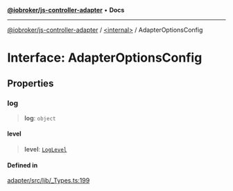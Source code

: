 [**@iobroker/js-controller-adapter**](../../README.md) • **Docs**

***

[@iobroker/js-controller-adapter](../../globals.md) / [\<internal\>](../README.md) / AdapterOptionsConfig

# Interface: AdapterOptionsConfig

## Properties

### log

> **log**: `object`

#### level

> **level**: [`LogLevel`](../type-aliases/LogLevel.md)

#### Defined in

[adapter/src/lib/\_Types.ts:199](https://github.com/ioBroker/ioBroker.js-controller/blob/ebf87a343c9c866aa4a5e7b77c2c13760c514a2e/packages/adapter/src/lib/_Types.ts#L199)
